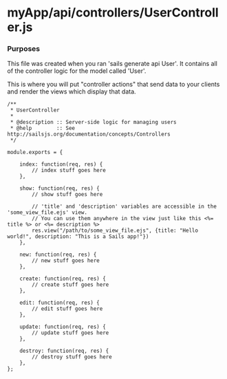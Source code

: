 # myApp/api/controllers/UserController.js
### Purposes

This file was created when you ran 'sails generate api User'.  It contains all of the controller logic for the model called 'User'. 

This is where you will put "controller actions" that send data to your clients and render the views which display that data.


<docmeta name="displayName" value="UserController.js">

```
/**
 * UserController
 *
 * @description :: Server-side logic for managing users
 * @help        :: See http://sailsjs.org/documentation/concepts/Controllers
 */

module.exports = {

	index: function(req, res) {
		// index stuff goes here
	},

	show: function(req, res) {
		// show stuff goes here

		// 'title' and 'description' variables are accessible in the 'some_view_file.ejs' view.
		// You can use them anywhere in the view just like this <%= title %> or <%= description %>
		res.view("/path/to/some_view_file.ejs", {title: "Hello world!", description: "This is a Sails app!"})
	},
	
	new: function(req, res) {
		// new stuff goes here
	},

	create: function(req, res) {
		// create stuff goes here
	},

	edit: function(req, res) {
		// edit stuff goes here
	},

	update: function(req, res) {
		// update stuff goes here
	},

	destroy: function(req, res) {
		// destroy stuff goes here
	},
};


```

